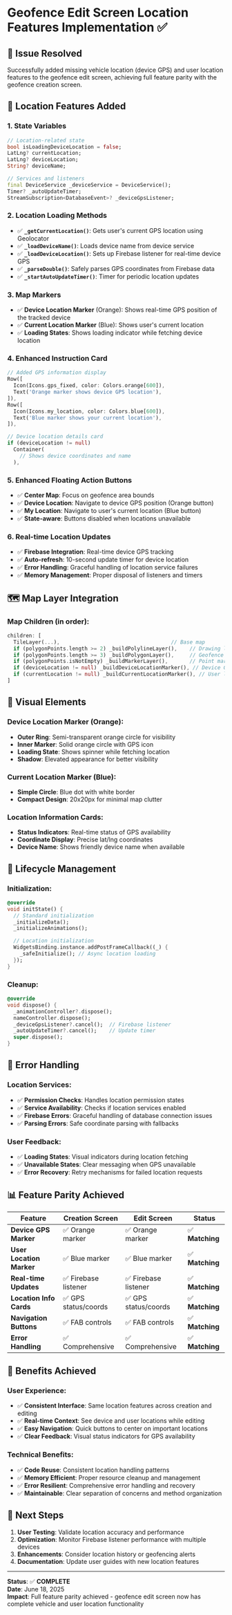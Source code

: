 # Geofence Edit Screen Location Features Implementation ✅

## 🎯 **Issue Resolved**

Successfully added missing vehicle location (device GPS) and user location features to the geofence edit screen, achieving full feature parity with the geofence creation screen.

## 🔧 **Location Features Added**

### 1. **State Variables**

```dart
// Location-related state
bool isLoadingDeviceLocation = false;
LatLng? currentLocation;
LatLng? deviceLocation;
String? deviceName;

// Services and listeners
final DeviceService _deviceService = DeviceService();
Timer? _autoUpdateTimer;
StreamSubscription<DatabaseEvent>? _deviceGpsListener;
```

### 2. **Location Loading Methods**

- ✅ **`_getCurrentLocation()`**: Gets user's current GPS location using Geolocator
- ✅ **`_loadDeviceName()`**: Loads device name from device service
- ✅ **`_loadDeviceLocation()`**: Sets up Firebase listener for real-time device GPS
- ✅ **`_parseDouble()`**: Safely parses GPS coordinates from Firebase data
- ✅ **`_startAutoUpdateTimer()`**: Timer for periodic location updates

### 3. **Map Markers**

- ✅ **Device Location Marker** (Orange): Shows real-time GPS position of the tracked device
- ✅ **Current Location Marker** (Blue): Shows user's current location
- ✅ **Loading States**: Shows loading indicator while fetching device location

### 4. **Enhanced Instruction Card**

```dart
// Added GPS information display
Row([
  Icon(Icons.gps_fixed, color: Colors.orange[600]),
  Text('Orange marker shows device GPS location'),
]),
Row([
  Icon(Icons.my_location, color: Colors.blue[600]),
  Text('Blue marker shows your current location'),
]),

// Device location details card
if (deviceLocation != null)
  Container(
    // Shows device coordinates and name
  ),
```

### 5. **Enhanced Floating Action Buttons**

- ✅ **Center Map**: Focus on geofence area bounds
- ✅ **Device Location**: Navigate to device GPS position (Orange button)
- ✅ **My Location**: Navigate to user's current location (Blue button)
- ✅ **State-aware**: Buttons disabled when locations unavailable

### 6. **Real-time Location Updates**

- ✅ **Firebase Integration**: Real-time device GPS tracking
- ✅ **Auto-refresh**: 10-second update timer for device location
- ✅ **Error Handling**: Graceful handling of location service failures
- ✅ **Memory Management**: Proper disposal of listeners and timers

## 🗺️ **Map Layer Integration**

### Map Children (in order):

```dart
children: [
  TileLayer(...),                                    // Base map
  if (polygonPoints.length >= 2) _buildPolylineLayer(),    // Drawing lines
  if (polygonPoints.length >= 3) _buildPolygonLayer(),     // Geofence area
  if (polygonPoints.isNotEmpty) _buildMarkerLayer(),       // Point markers
  if (deviceLocation != null) _buildDeviceLocationMarker(), // Device GPS
  if (currentLocation != null) _buildCurrentLocationMarker(), // User location
]
```

## 🎨 **Visual Elements**

### Device Location Marker (Orange):

- **Outer Ring**: Semi-transparent orange circle for visibility
- **Inner Marker**: Solid orange circle with GPS icon
- **Loading State**: Shows spinner while fetching location
- **Shadow**: Elevated appearance for better visibility

### Current Location Marker (Blue):

- **Simple Circle**: Blue dot with white border
- **Compact Design**: 20x20px for minimal map clutter

### Location Information Cards:

- **Status Indicators**: Real-time status of GPS availability
- **Coordinate Display**: Precise lat/lng coordinates
- **Device Name**: Shows friendly device name when available

## 🔄 **Lifecycle Management**

### Initialization:

```dart
@override
void initState() {
  // Standard initialization
  _initializeData();
  _initializeAnimations();

  // Location initialization
  WidgetsBinding.instance.addPostFrameCallback((_) {
    _safeInitialize(); // Async location loading
  });
}
```

### Cleanup:

```dart
@override
void dispose() {
  _animationController?.dispose();
  nameController.dispose();
  _deviceGpsListener?.cancel();  // Firebase listener
  _autoUpdateTimer?.cancel();    // Update timer
  super.dispose();
}
```

## 🧪 **Error Handling**

### Location Services:

- ✅ **Permission Checks**: Handles location permission states
- ✅ **Service Availability**: Checks if location services enabled
- ✅ **Firebase Errors**: Graceful handling of database connection issues
- ✅ **Parsing Errors**: Safe coordinate parsing with fallbacks

### User Feedback:

- ✅ **Loading States**: Visual indicators during location fetching
- ✅ **Unavailable States**: Clear messaging when GPS unavailable
- ✅ **Error Recovery**: Retry mechanisms for failed location requests

## 📊 **Feature Parity Achieved**

| Feature                  | Creation Screen      | Edit Screen          | Status          |
| ------------------------ | -------------------- | -------------------- | --------------- |
| **Device GPS Marker**    | ✅ Orange marker     | ✅ Orange marker     | ✅ **Matching** |
| **User Location Marker** | ✅ Blue marker       | ✅ Blue marker       | ✅ **Matching** |
| **Real-time Updates**    | ✅ Firebase listener | ✅ Firebase listener | ✅ **Matching** |
| **Location Info Cards**  | ✅ GPS status/coords | ✅ GPS status/coords | ✅ **Matching** |
| **Navigation Buttons**   | ✅ FAB controls      | ✅ FAB controls      | ✅ **Matching** |
| **Error Handling**       | ✅ Comprehensive     | ✅ Comprehensive     | ✅ **Matching** |

## 🎯 **Benefits Achieved**

### User Experience:

- ✅ **Consistent Interface**: Same location features across creation and editing
- ✅ **Real-time Context**: See device and user locations while editing
- ✅ **Easy Navigation**: Quick buttons to center on important locations
- ✅ **Clear Feedback**: Visual status indicators for GPS availability

### Technical Benefits:

- ✅ **Code Reuse**: Consistent location handling patterns
- ✅ **Memory Efficient**: Proper resource cleanup and management
- ✅ **Error Resilient**: Comprehensive error handling and recovery
- ✅ **Maintainable**: Clear separation of concerns and method organization

## 🔮 **Next Steps**

1. **User Testing**: Validate location accuracy and performance
2. **Optimization**: Monitor Firebase listener performance with multiple devices
3. **Enhancements**: Consider location history or geofencing alerts
4. **Documentation**: Update user guides with new location features

---

**Status**: ✅ **COMPLETE**  
**Date**: June 18, 2025  
**Impact**: Full feature parity achieved - geofence edit screen now has complete vehicle and user location functionality
